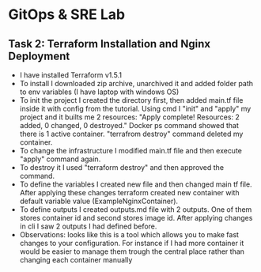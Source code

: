 # GitOps & SRE Lab

## Task 2: Terraform Installation and Nginx Deployment

- I have installed Terraform v1.5.1
- To install I downloaded zip archive, unarchived it and added folder path to env variables (I have laptop with windows OS)
- To init the project I created the directory first, then added main.tf file inside it with config from the tutorial. Using cmd I "init" and "apply" my project and it builts me 2 resources:
"Apply complete! Resources: 2 added, 0 changed, 0 destroyed." Docker ps command showed that there is 1 active container. "terrafrom destroy" command deleted my container.
- To change the infrastructure I modified main.tf file and then execute "apply" command again.
- To destroy it I used "terraform destroy" and then approved the command.
- To define the variables I created new file and then changed main tf file. After applying these changes terraform created new container with default variable value (ExampleNginxContainer).
- To define outputs I created outputs.md file with 2 outputs. One of them stores container id and second stores image id. After applying changes in cli I saw 2 outputs I had defined before.
- Observations: looks like this is a tool which allows you to make fast changes to your configuration. For instance if I had more container it would be easier to manage them trough the central place rather than changing each container manually



